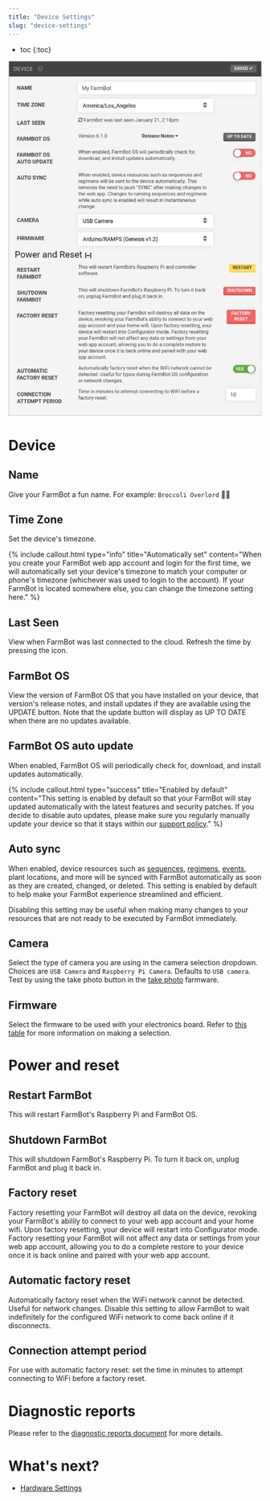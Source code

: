 ```yaml
---
title: "Device Settings"
slug: "device-settings"
---
```


* toc
{:toc}


![device_widget.png](_images/device_widget.png)

# Device
## Name
Give your FarmBot a fun name. For example: `Broccoli Overlord` 🥦🤖

## Time Zone
Set the device's timezone.

{%
include callout.html
type="info"
title="Automatically set"
content="When you create your FarmBot web app account and login for the first time, we will automatically set your device's timezone to match your computer or phone's timezone (whichever was used to login to the account). If your FarmBot is located somewhere else, you can change the timezone setting here."
%}

## Last Seen
View when FarmBot was last connected to the cloud. Refresh the time by pressing the <i class='fa fa-refresh'></i> icon.

## FarmBot OS
View the version of FarmBot OS that you have installed on your device, that version's release notes, and install updates if they are available using the <span class="fb-button fb-green">UPDATE</span> button. Note that the update button will display as <span class="fb-button fb-gray">UP TO DATE</span> when there are no updates available.

## FarmBot OS auto update
When enabled, FarmBot OS will periodically check for, download, and install updates automatically.

{%
include callout.html
type="success"
title="Enabled by default"
content="This setting is enabled by default so that your FarmBot will stay updated automatically with the latest features and security patches. If you decide to disable auto updates, please make sure you regularly manually update your device so that it stays within our [support policy](../../FarmBot-Software/support-policy.md)."
%}

## Auto sync
When enabled, device resources such as [sequences](../../Web-App/sequences.md), [regimens](../../Web-App/regimens.md), [events](../../Web-App/events.md), plant locations, and more will be synced with FarmBot automatically as soon as they are created, changed, or deleted. This setting is enabled by default to help make your FarmBot experience streamlined and efficient.

Disabling this setting may be useful when making many changes to your resources that are not ready to be executed by FarmBot immediately.

## Camera
Select the type of camera you are using in the camera selection dropdown. Choices are `USB Camera` and `Raspberry Pi Camera`. Defaults to `USB camera`. Test by using the <span class="fb-button fb-green">take photo</span> button in the [take photo](../../Web-App/farmware/take-photo.md) farmware.

## Firmware
Select the firmware to be used with your electronics board. Refer to [this table](../../Device/farmbot-os/configurator.md#hardware-board-kit-version) for more information on making a selection.

# Power and reset
## Restart FarmBot
This will restart FarmBot's Raspberry Pi and FarmBot OS.

## Shutdown FarmBot
This will shutdown FarmBot's Raspberry Pi. To turn it back on, unplug FarmBot and plug it back in.

## Factory reset
Factory resetting your FarmBot will destroy all data on the device, revoking your FarmBot's abilily to connect to your web app account and your home wifi. Upon factory resetting, your device will restart into Configurator mode. Factory resetting your FarmBot will not affect any data or settings from your web app account, allowing you to do a complete restore to your device once it is back online and paired with your web app account.

## Automatic factory reset
Automatically factory reset when the WiFi network cannot be detected. Useful for network changes. Disable this setting to allow FarmBot to wait indefinitely for the configured WiFi network to come back online if it disconnects.

## Connection attempt period
For use with automatic factory reset: set the time in minutes to attempt connecting to WiFi before a factory reset.

# Diagnostic reports
Please refer to the [diagnostic reports document](diagnostic-reports.md) for more details.

# What's next?

 * [Hardware Settings](hardware-settings.md)
